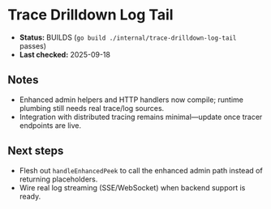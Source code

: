 # Trace Drilldown Log Tail

- **Status:** BUILDS (`go build ./internal/trace-drilldown-log-tail` passes)
- **Last checked:** 2025-09-18

## Notes
- Enhanced admin helpers and HTTP handlers now compile; runtime plumbing still needs real trace/log sources.
- Integration with distributed tracing remains minimal—update once tracer endpoints are live.

## Next steps
- Flesh out `handleEnhancedPeek` to call the enhanced admin path instead of returning placeholders.
- Wire real log streaming (SSE/WebSocket) when backend support is ready.
